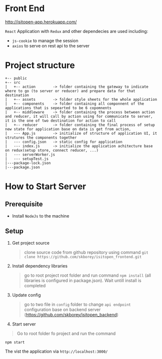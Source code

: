 # Front End

http://isitopen-app.herokuapp.com/

`React` Application with `Redux` and other dependecies are used including:

- `js-cookie` to manage the session
- `axios` to serve on rest api to the server

# Project structure

```
+-- public
+-- src
|   +-- action        -> folder containing the gateway to indicate where to go (to server or reducer) and prepare data for that destination
|   +-- assets        -> folder style sheets for the whole application 
|   +-- components    -> folder containing all componnent of the applications that is sepearted to be 6 copomnents
|   +-- middleware    -> folder containing the process between action and reducer, it will call by action using for communicate to server, it is the one of two destination for action to call
|   +-- reducer       -> folder containing the final process of setup new state for application base on data is get from action,
|   --- App.js        -> initialize of structure of application UI, it strutures the components together
|   --- config.json   -> static config for application
|   --- index.js      -> initialize the application achitecture base on redux(setup store, connect reducer, ...)
|   --- serverWorker.js
|   --- setupTest.js
|---package-lock.json
|---package.json
```

# How to Start Server

## Prerequisite

- Install `NodeJs` to the machine

## Setup

1. Get project source

   > clone source code from github repository using command `git clone https://github.com/skborey/isitopen_frontend.git`
   
2. Install dependency libraries
   
   > go to root project root folder and run command `npm install` (all libraries is configured in package.json). Wait untill install is completed
   
3. Update config
  
   > go to two file in `config` folder to change `api endpoint` configuration base on backend server (https://github.com/skborey/isitopen_backend)

4. Start server

> Go to root folder fo project and run the command

```
npm start
```

The vist the application via `http://localhost:3000/`
